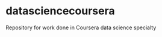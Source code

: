 datasciencecoursera
===================

Repository for work done in Coursera data science specialty
